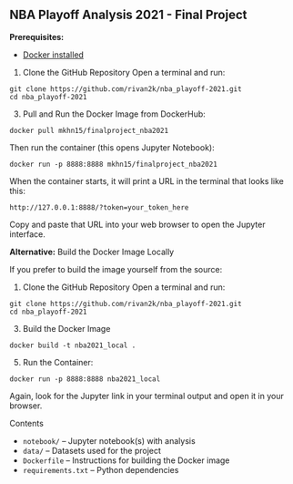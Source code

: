 ## NBA Playoff Analysis 2021 - Final Project

**Prerequisites:**
- [Docker installed](https://www.docker.com/products/docker-desktop)


1. Clone the GitHub Repository
Open a terminal and run:
```
git clone https://github.com/rivan2k/nba_playoff-2021.git
cd nba_playoff-2021
```
3. Pull and Run the Docker Image from DockerHub:
```
docker pull mkhn15/finalproject_nba2021
```

Then run the container (this opens Jupyter Notebook):
```
docker run -p 8888:8888 mkhn15/finalproject_nba2021
```

When the container starts, it will print a URL in the terminal that looks like this:
```
http://127.0.0.1:8888/?token=your_token_here
```

Copy and paste that URL into your web browser to open the Jupyter interface.

**Alternative:** Build the Docker Image Locally

If you prefer to build the image yourself from the source:

1. Clone the GitHub Repository
Open a terminal and run:
```
git clone https://github.com/rivan2k/nba_playoff-2021.git
cd nba_playoff-2021
```

3. Build the Docker Image
```
docker build -t nba2021_local .
```

5. Run the Container:
```
docker run -p 8888:8888 nba2021_local
```

Again, look for the Jupyter link in your terminal output and open it in your browser.

Contents
- `notebook/` – Jupyter notebook(s) with analysis
- `data/` – Datasets used for the project
- `Dockerfile` – Instructions for building the Docker image
- `requirements.txt` – Python dependencies
